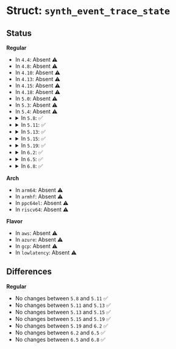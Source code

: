 # Struct: <code>synth_event_trace_state</code>

## Status
<b>Regular</b>
<ul>
<li>
In <code>4.4</code>: Absent ⚠️
</li>
<li>
In <code>4.8</code>: Absent ⚠️
</li>
<li>
In <code>4.10</code>: Absent ⚠️
</li>
<li>
In <code>4.13</code>: Absent ⚠️
</li>
<li>
In <code>4.15</code>: Absent ⚠️
</li>
<li>
In <code>4.18</code>: Absent ⚠️
</li>
<li>
In <code>5.0</code>: Absent ⚠️
</li>
<li>
In <code>5.3</code>: Absent ⚠️
</li>
<li>
In <code>5.4</code>: Absent ⚠️
</li>
<li>
<details>
<summary>In <code>5.8</code>: ✅</summary>

```c
struct synth_event_trace_state {
    struct trace_event_buffer fbuffer;
    struct synth_trace_event *entry;
    struct trace_buffer *buffer;
    struct synth_event *event;
    unsigned int cur_field;
    unsigned int n_u64;
    bool disabled;
    bool add_next;
    bool add_name;
};
```
</details>
</li>
<li>
<details>
<summary>In <code>5.11</code>: ✅</summary>

```c
struct synth_event_trace_state {
    struct trace_event_buffer fbuffer;
    struct synth_trace_event *entry;
    struct trace_buffer *buffer;
    struct synth_event *event;
    unsigned int cur_field;
    unsigned int n_u64;
    bool disabled;
    bool add_next;
    bool add_name;
};
```
</details>
</li>
<li>
<details>
<summary>In <code>5.13</code>: ✅</summary>

```c
struct synth_event_trace_state {
    struct trace_event_buffer fbuffer;
    struct synth_trace_event *entry;
    struct trace_buffer *buffer;
    struct synth_event *event;
    unsigned int cur_field;
    unsigned int n_u64;
    bool disabled;
    bool add_next;
    bool add_name;
};
```
</details>
</li>
<li>
<details>
<summary>In <code>5.15</code>: ✅</summary>

```c
struct synth_event_trace_state {
    struct trace_event_buffer fbuffer;
    struct synth_trace_event *entry;
    struct trace_buffer *buffer;
    struct synth_event *event;
    unsigned int cur_field;
    unsigned int n_u64;
    bool disabled;
    bool add_next;
    bool add_name;
};
```
</details>
</li>
<li>
<details>
<summary>In <code>5.19</code>: ✅</summary>

```c
struct synth_event_trace_state {
    struct trace_event_buffer fbuffer;
    struct synth_trace_event *entry;
    struct trace_buffer *buffer;
    struct synth_event *event;
    unsigned int cur_field;
    unsigned int n_u64;
    bool disabled;
    bool add_next;
    bool add_name;
};
```
</details>
</li>
<li>
<details>
<summary>In <code>6.2</code>: ✅</summary>

```c
struct synth_event_trace_state {
    struct trace_event_buffer fbuffer;
    struct synth_trace_event *entry;
    struct trace_buffer *buffer;
    struct synth_event *event;
    unsigned int cur_field;
    unsigned int n_u64;
    bool disabled;
    bool add_next;
    bool add_name;
};
```
</details>
</li>
<li>
<details>
<summary>In <code>6.5</code>: ✅</summary>

```c
struct synth_event_trace_state {
    struct trace_event_buffer fbuffer;
    struct synth_trace_event *entry;
    struct trace_buffer *buffer;
    struct synth_event *event;
    unsigned int cur_field;
    unsigned int n_u64;
    bool disabled;
    bool add_next;
    bool add_name;
};
```
</details>
</li>
<li>
<details>
<summary>In <code>6.8</code>: ✅</summary>

```c
struct synth_event_trace_state {
    struct trace_event_buffer fbuffer;
    struct synth_trace_event *entry;
    struct trace_buffer *buffer;
    struct synth_event *event;
    unsigned int cur_field;
    unsigned int n_u64;
    bool disabled;
    bool add_next;
    bool add_name;
};
```
</details>
</li>
</ul>
<b>Arch</b>
<ul>
<li>
In <code>arm64</code>: Absent ⚠️
</li>
<li>
In <code>armhf</code>: Absent ⚠️
</li>
<li>
In <code>ppc64el</code>: Absent ⚠️
</li>
<li>
In <code>riscv64</code>: Absent ⚠️
</li>
</ul>
<b>Flavor</b>
<ul>
<li>
In <code>aws</code>: Absent ⚠️
</li>
<li>
In <code>azure</code>: Absent ⚠️
</li>
<li>
In <code>gcp</code>: Absent ⚠️
</li>
<li>
In <code>lowlatency</code>: Absent ⚠️
</li>
</ul>

## Differences
<b>Regular</b>
<ul>
<li>
No changes between <code>5.8</code> and <code>5.11</code> ✅
</li>
<li>
No changes between <code>5.11</code> and <code>5.13</code> ✅
</li>
<li>
No changes between <code>5.13</code> and <code>5.15</code> ✅
</li>
<li>
No changes between <code>5.15</code> and <code>5.19</code> ✅
</li>
<li>
No changes between <code>5.19</code> and <code>6.2</code> ✅
</li>
<li>
No changes between <code>6.2</code> and <code>6.5</code> ✅
</li>
<li>
No changes between <code>6.5</code> and <code>6.8</code> ✅
</li>
</ul>
